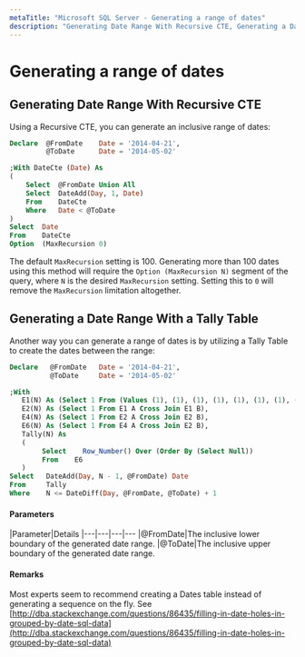 ```yaml
---
metaTitle: "Microsoft SQL Server - Generating a range of dates"
description: "Generating Date Range With Recursive CTE, Generating a Date Range With a Tally Table"
---
```


# Generating a range of dates



## Generating Date Range With Recursive CTE


Using a Recursive CTE, you can generate an inclusive range of dates:

```sql
Declare  @FromDate    Date = '2014-04-21',
         @ToDate      Date = '2014-05-02'

;With DateCte (Date) As
(
    Select  @FromDate Union All
    Select  DateAdd(Day, 1, Date)
    From    DateCte
    Where   Date < @ToDate
)
Select  Date
From    DateCte
Option  (MaxRecursion 0)

```

The default `MaxRecursion` setting is 100.  Generating more than 100 dates using this method will require the `Option (MaxRecursion N)` segment of the query, where `N` is the desired `MaxRecursion` setting.  Setting this to `0` will remove the `MaxRecursion` limitation altogether.



## Generating a Date Range With a Tally Table


Another way you can generate a range of dates is by utilizing a Tally Table to create the dates between the range:

```sql
Declare   @FromDate   Date = '2014-04-21',
          @ToDate     Date = '2014-05-02'

;With 
   E1(N) As (Select 1 From (Values (1), (1), (1), (1), (1), (1), (1), (1), (1), (1)) DT(N)),
   E2(N) As (Select 1 From E1 A Cross Join E1 B),
   E4(N) As (Select 1 From E2 A Cross Join E2 B),
   E6(N) As (Select 1 From E4 A Cross Join E2 B),
   Tally(N) As
   (
        Select    Row_Number() Over (Order By (Select Null)) 
        From    E6
   )
Select   DateAdd(Day, N - 1, @FromDate) Date
From     Tally
Where    N <= DateDiff(Day, @FromDate, @ToDate) + 1

```



#### Parameters


|Parameter|Details
|---|---|---|---
|@FromDate|The inclusive lower boundary of the generated date range.
|@ToDate|The inclusive upper boundary of the generated date range.



#### Remarks


Most experts seem to recommend creating a Dates table instead of generating a sequence on the fly.  See [http://dba.stackexchange.com/questions/86435/filling-in-date-holes-in-grouped-by-date-sql-data](http://dba.stackexchange.com/questions/86435/filling-in-date-holes-in-grouped-by-date-sql-data)

